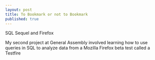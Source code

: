 ```yaml
---
layout: post
title: To Bookmark or not to Bookmark
published: true
---
```


SQL Sequel and Firefox

My second project at General Assembly involved learning how to use queries in SQL to analyze data from a Mozilla Firefox beta test called a Testfire
